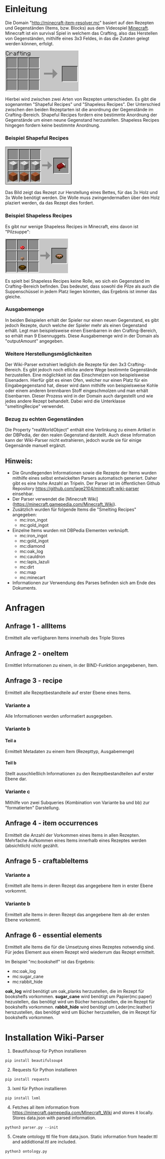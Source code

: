 # Einleitung
Die Domain "http://minecraft-item-resolver.mc" basiert auf den Rezepten und Gegenständen (Items, bzw. Blocks) aus dem Videospiel [Minecraft](https://www.minecraft.net/de-de/).
Minecraft ist ein survival Spiel in welchem das Crafting, also das Herstellen von Gegenständen, mithilfe eines 3x3 Feldes, in das die Zutaten gelegt werden können, erfolgt.

![Craftingtable 3x3](images/Crafting3x3.png)

Hierbei wird zwischen zwei Arten von Rezepten unterschieden. Es gibt die sogenannten "Shapeful Recipes" und "Shapeless Recipes". Der Unterschied zwischen den beiden Rezeptarten ist
die anordnung der Gegenstände im Crafting-Bereich. Shapeful Recipes fordern eine bestimmte Anordnung der Gegenstände um einen neune Gegenstand herzustellen.
Shapeless Recipes hingegen fordern keine bestimmte Anordnung.

### Beispiel Shapeful Recipes

![Bed](images/bed.jpg)

Das Bild zeigt das Rezept zur Herstellung eines Bettes, für das 3x Holz und 3x Wolle benötigt werden. Die Wolle muss zwingendermaßen über den Holz plaziert werden,
da das Rezept dies fordert.

### Beispiel Shapeless Recipes
Es gibt nur wenige Shapeless Recipes in Minecraft, eins davon ist "Pilzsuppe":

![Mushroom Stew](images/craft_stew.png)

Es spielt bei Shapeless Recipes keine Rolle, wo sich ein Gegenstand im Crafting-Bereich befinden. Das bedeutet, dass sowohl die Pilze als auch die Suppenschüssel in jedem Platz liegen könnten, das Ergebnis ist immer das gleiche.

### Ausgabemenge
In beiden Beispielen erhält der Spieler nur einen neuen Gegenstand, es gibt jedoch Rezepte, durch welche der Spieler mehr als einen Gegenstand erhält. Legt man beispielsweise einen Eisenbarren in den Crafting-Bereich, so erhält man 9 Eisennuggets. 
Diese Ausgabemenge wird in der Domain als "outputAmount" angegeben. 

### Weitere Herstellungsmöglichkeiten
Der Wiki-Parser extrahiert lediglich die Rezepte für den 3x3 Crafting-Bereich. Es gibt jedoch noch etliche andere Wege bestimmte Gegenstände herzustellen. Eine möglichkeit ist das Einschmelzen von beispielsweise Eisenadern. 
Hierfür gibt es einen Ofen, welcher nur einen Platz für ein Eingabegegenstand hat, dieser wird dann mithilfe von beispielsweise Kohle oder einem anderen brennbaren Stoff eingeschmolzen und man erhält Eisenbarren. 
Dieser Prozess wird in der Domain auch dargestellt und wie jedes andere Rezept behandelt. Dabei wird die Unterklasse "smeltingRecipe" verwendet.

### Bezug zu echten Gegenständen
Die Property "realWorldObject" enthält eine Verlinkung zu einem Artikel in der DBPedia, der den realen Gegenstand darstellt. Auch diese Information kann der Wiki-Parser nicht extrahieren, jedoch wurde sie für einige Gegensände manuell ergänzt. 

## Hinweis:
* Die Grundlegenden Informationen sowie die Rezepte der Items wurden mithilfe eines selbst entwickelten Parsers automatisch generiert. Daher gibt es eine hohe Anzahl an Tripeln. Der Parser ist im öffentlichen Github Repository https://github.com/lage2104/minecraft-wiki-parser einsehbar.
* Der Parser verwendet die [Minecraft Wiki] (https://minecraft.gamepedia.com/Minecraft_Wiki).
* Zusätzlich wurden für folgende Items die "Smelting Recipes" angegeben:
  * mc:iron_ingot
  * mc:gold_ingot
* Einzelne Items wurden mit DBPedia Elementen verknüpft. 
  * mc:iron_ingot
  * mc:gold_ingot
  * mc:diamond
  * mc:oak_log
  * mc:cauldron
  * mc:lapis_lazuli
  * mc:dirt
  * mc:map
  * mc:minecart
* Informationen zur Verwendung des Parses befinden sich am Ende des Dokuments.


# Anfragen

## Anfrage 1 - allItems
Ermittelt alle verfügbaren Items innerhalb des Triple Stores

## Anfrage 2 - oneItem
Ermittlet Informationen zu einem, in der BIND-Funktion angegebenen, Item.

## Anfrage 3 - recipe
Ermittelt alle Rezeptbestandteile auf erster Ebene eines Items.

### Variante a
Alle Informationen werden unformatiert ausgegeben.

### Variante b
#### Teil a
Ermittelt Metadaten zu einem Item (Rezepttyp, Ausgabemenge)
#### Teil b
Stellt ausschließlich Informationen zu den Rezeptbestandteilen auf erster Ebene dar.

### Variante c
Mithilfe von zwei Subqueries (Kombination von Variante ba und bb) zur "formatierten" Darstellung.

## Anfrage 4 - item occurrences
Ermittelt die Anzahl der Vorkommen eines Items in allen Rezepten. Mehrfache Aufkommen eines Items innerhalb eines Rezeptes werden (absichtlich) nicht gezählt. 

## Anfrage 5 - craftableItems
### Variante a
Ermittelt alle Items in deren Rezept das angegebene Item in erster Ebene vorkommt.
### Variante b
Ermittelt alle Items in deren Rezept das angegebene Item ab der ersten Ebene vorkommt.

## Anfrage 6 - essential elements
Ermittelt alle Items die für die Umsetzung eines Rezeptes notwendig sind. Für jedes Element aus einem Rezept wird wiederrum das Rezept ermittelt. 

Im Beispiel "mc:bookshelf" ist das Ergebnis:
* mc:oak_log
* mc:sugar_cane
* mc:rabbit_hide

**oak_log** wird benötigt um oak_planks herzustellen, die im Rezept für bookshelfs vorkommen.
**sugar_cane** wird benötigt um Papier(mc:paper) hezustellen, das benötigt wird um Bücher herszustellen, die im Rezept für bookshelfs vorkommen.
**rabbit_hide** wird benötigt um Leder(mc:leather) herszustellen, das benötigt wird um Bücher herzustellen, die im Rezept für bookshelfs vorkommen.



# Installation Wiki-Parser

1. Beautifulsoup für Python installieren
```
pip install beautifulsoup4
```
2. Requests für Python installieren
```
pip install requests
```
3. lxml für Python installieren
```
pip install lxml
```
4. Fetches all item information from https://minecraft.gamepedia.com/Minecraft_Wiki and stores it locally. Stores data.json with parsed information.
```
python3 parser.py --init
```
5. Create ontology ttl file from data.json. Static information from header.ttl and addidtional.ttl are included. 
```
python3 ontology.py
```